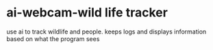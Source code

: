 # ai-webcam-wild life tracker
use ai to track wildlife and people. keeps logs and displays information based on what the program sees
